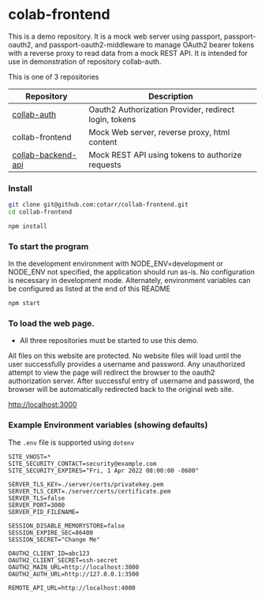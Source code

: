 # colab-frontend

This is a demo repository.
It is a mock web server using passport, passport-oauth2,
and passport-oauth2-middleware to manage OAuth2 bearer tokens
with a reverse proxy to read data from a mock REST API.
It is intended for use in demonstration of repository collab-auth.

This is one of 3 repositories

|                        Repository                                  |                   Description                         |
| ------------------------------------------------------------------ | ----------------------------------------------------- |
| [collab-auth](https://github.com/cotarr/collab-auth)               | Oauth2 Authorization Provider, redirect login, tokens |
| collab-frontend                                                    | Mock Web server, reverse proxy, html content          |
| [collab-backend-api](https://github.com/cotarr/collab-backend-api) | Mock REST API using tokens to authorize requests      |


### Install

```bash
git clone git@github.com:cotarr/collab-frontend.git
cd collab-frontend

npm install

```

### To start the program

In the development environment with NODE_ENV=development or NODE_ENV not specified,
the application should run as-is. No configuration is necessary in development mode.
Alternately, environment variables can be configured as listed at the end of this README

```bash
npm start
```

### To load the web page.

* All three repositories must be started to use this demo.


All files on this website are protected.
No website files will load until the user successfully provides a username and password.
Any unauthorized attempt to view the page will redirect the browser to the
oauth2 authorization server. After successful entry of username and password,
the browser will be automatically redirected back to the original web site.

[http://localhost:3000](http://localhost:3000)

### Example Environment variables (showing defaults)

The `.env` file is supported using `dotenv`

```
SITE_VHOST=*
SITE_SECURITY_CONTACT=security@example.com
SITE_SECURITY_EXPIRES="Fri, 1 Apr 2022 08:00:00 -0600"

SERVER_TLS_KEY=./server/certs/privatekey.pem
SERVER_TLS_CERT=./server/certs/certificate.pem
SERVER_TLS=false
SERVER_PORT=3000
SERVER_PID_FILENAME=

SESSION_DISABLE_MEMORYSTORE=false
SESSION_EXPIRE_SEC=86400
SESSION_SECRET="Change Me"

OAUTH2_CLIENT_ID=abc123
OAUTH2_CLIENT_SECRET=ssh-secret
OAUTH2_MAIN_URL=http://localhost:3000
OAUTH2_AUTH_URL=http://127.0.0.1:3500

REMOTE_API_URL=http://localhost:4000
```
